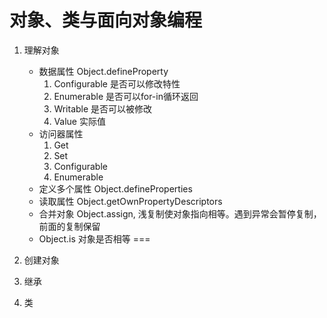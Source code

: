 # 对象、类与面向对象编程

1. 理解对象
    - 数据属性 Object.defineProperty
        1. Configurable 是否可以修改特性
        2. Enumerable 是否可以for-in循环返回
        3. Writable 是否可以被修改
        4. Value 实际值
    - 访问器属性
        1. Get
        2. Set
        3. Configurable
        4. Enumerable
    - 定义多个属性 Object.defineProperties
    - 读取属性 Object.getOwnPropertyDescriptors
    - 合并对象 Object.assign, 浅复制使对象指向相等。遇到异常会暂停复制，前面的复制保留
    - Object.is 对象是否相等 === 

2. 创建对象
   
3. 继承

4. 类 